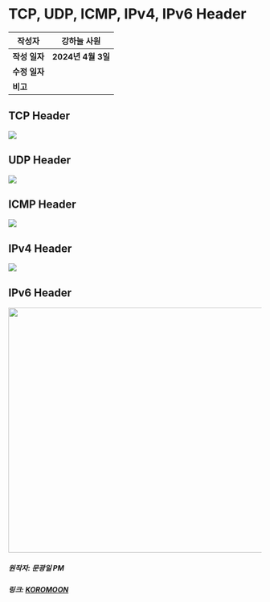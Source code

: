 # TCP, UDP, ICMP, IPv4, IPv6 Header

| 작성자       | 강하늘 사원   |
| --------- | ---------------- |
| **작성 일자** | **2024년 4월 3일** |
| **수정 일자** |                  |
| **비고**    |                  |



## TCP Header

<img src="https://blogger.googleusercontent.com/img/b/R29vZ2xl/AVvXsEiRsnFDpXW0iaP7Y_QcJetJBqc-7IXbsQrccP-dp9kDs_5z8fO0WPEm6DrRaE0MAkos83G_3LPoS0Ia4zeR3Vt_wW7Dnf09bdYKMb0FQcRLqvFL6FBWfavUmcBVtQxmyIRXz6kOCzNJKMM/s640/TCP+Header.png">

## UDP Header

<img src="https://blogger.googleusercontent.com/img/b/R29vZ2xl/AVvXsEhwidMjTddXG_5WUjwMP4Tpt2QD1zuZF25tLzrs6PfMzvfZCDYGLzujRswtgl1b1CLJ7BWkUfdn81o1dJbgYPv7T55Whq3Hv9gau17V-aQsVSGVBP3-vU5UIYHDn88K26ej8Yg1SwlgF54/s640/UDP+Header.png">

## ICMP Header 

<img src="https://blogger.googleusercontent.com/img/b/R29vZ2xl/AVvXsEj2qZLMRHviE7osxZlk571LChqSdaBXCLZkl5muT4af2i2DN7f9pvsAoGp23ndiTaZgdUfNhKVIIH1U-LJlbw7u_co_nQd9A2MAggrdJ_IVQtAZH34TvsfXnF8zuX6OtUWke3tz_qybbTA/s640/ICMP+Header.png">

## IPv4 Header

<img src="https://blogger.googleusercontent.com/img/b/R29vZ2xl/AVvXsEh8zWF4sgvEdVpd-t9RRAV_O9OsiXtTkvpgVtw8CzX8UCdvuwsEYMr3JxwBrY5xFSTzylceZu7VaeUnooFncLZ6jBxSiewutp55Nop1aSUZcIsQ8Ru1UpMjZPAmhr_t97-gbdDm2w07br4/s640/IPv4+Header.png">

## IPv6 Header

<img src="https://i0.wp.com/ipnet.xyz/wp-content/uploads/2012/03/IP-Header-v6.png?ssl=1" width="640px" Height="487px"></img>


##### 원작자: 문광일 PM
##### 링크: [KOROMOON][KOROMOONlink]
[KOROMOONlink]: https://koromoon.blogspot.com/2020/03/tcp-udp-icmp-ipv4-ipv6-header.html "Go KOROMOON"
